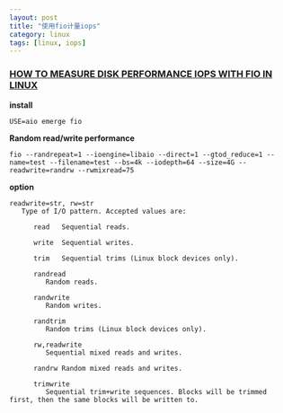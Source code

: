 ```yaml
---
layout: post
title: "使用fio计量iops"
category: linux
tags: [linux, iops]
---
```


### [HOW TO MEASURE DISK PERFORMANCE IOPS WITH FIO IN LINUX](https://arstech.net/how-to-measure-disk-performance-iops-with-fio-in-linux/)

**install**

```
USE=aio emerge fio
```


**Random read/write performance**

```
fio --randrepeat=1 --ioengine=libaio --direct=1 --gtod_reduce=1 --name=test --filename=test --bs=4k --iodepth=64 --size=4G --readwrite=randrw --rwmixread=75
```

**option**

```
readwrite=str, rw=str
   Type of I/O pattern. Accepted values are:

      read   Sequential reads.

      write  Sequential writes.

      trim   Sequential trims (Linux block devices only).

      randread
	     Random reads.

      randwrite
	     Random writes.

      randtrim
	     Random trims (Linux block devices only).

      rw,readwrite
	     Sequential mixed reads and writes.

      randrw Random mixed reads and writes.

      trimwrite
	     Sequential trim+write sequences. Blocks will be trimmed first, then the same blocks will be written to.

```
